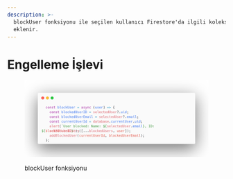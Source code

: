 ```yaml
---
description: >-
  blockUser fonksiyonu ile seçilen kullanıcı Firestore'da ilgili koleksiyona
  eklenir.
---
```


# Engelleme İşlevi

<figure><img src="../.gitbook/assets/BLOCK_USER.png" alt=""><figcaption><p>blockUser fonksiyonu</p></figcaption></figure>
